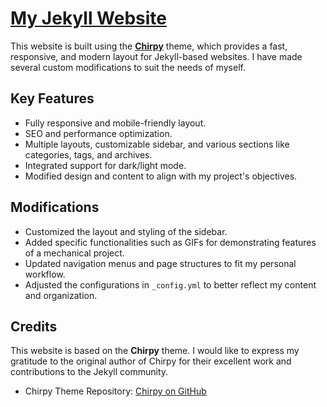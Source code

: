 # [My Jekyll Website](dada-oo.github.io)

This website is built using the [**Chirpy**](https://github.com/cotes2020/jekyll-theme-chirpy) theme, which provides a fast, responsive, and modern layout for Jekyll-based websites. I have made several custom modifications to suit the needs of myself.

## Key Features

- Fully responsive and mobile-friendly layout.
- SEO and performance optimization.
- Multiple layouts, customizable sidebar, and various sections like categories, tags, and archives.
- Integrated support for dark/light mode.
- Modified design and content to align with my project's objectives.

## Modifications

- Customized the layout and styling of the sidebar.
- Added specific functionalities such as GIFs for demonstrating features of a mechanical project.
- Updated navigation menus and page structures to fit my personal workflow.
- Adjusted the configurations in `_config.yml` to better reflect my content and organization.

## Credits

This website is based on the **Chirpy** theme. I would like to express my gratitude to the original author of Chirpy for their excellent work and contributions to the Jekyll community.

- Chirpy Theme Repository: [Chirpy on GitHub](https://github.com/cotes2020/jekyll-theme-chirpy)
